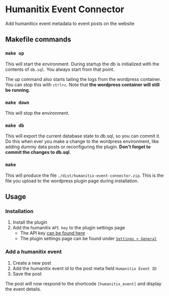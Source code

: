 # Humanitix Event Connector

Add humaniticx event metadata to event posts on the website

## Makefile commands

### `make up`

This will start the environment. During startup the db is initialized with the contents of `db.sql`. You always start from that point.

The up command also starts tailing the logs from the wordpress container. You can stop this with `ctrl+c`. Note that **the wordpress container will still be running**.

### `make down`

This will stop the environment.

### `make db`

This will export the current database state to db.sql, so you can commit it. Do this when ever you make a change to the wordpress environment, like adding dummy data posts or reconfiguring the plugin. **Don't forget to commit the changes to db.sql**.

### `make`

This will produce the file `./dist/humanitix-event-connector.zip`. This is the file you upload to the wordpress plugin page during installation.

## Usage

### Installation

1. Install the plugin
2. Add the humanitix `API key` to the plugin settings page
   - The API key [can be found here](https://console.humanitix.com/console/account/advanced/api-key)
   - The plugin settings page can be found under [`Settings > General`](http://localhost:8080/wp-admin/options-general.php)

### Add a humanitix event

1. Create a new post
2. Add the humanitix event id to the post meta field `Humanitix Event ID`
3. Save the post

The post will now respond to the shortcode `[humanitix_event]` and display the event details.
